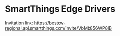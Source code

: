 # SmartThings Edge Drivers

Invitation link: https://bestow-regional.api.smartthings.com/invite/VbMb856WP8lB
